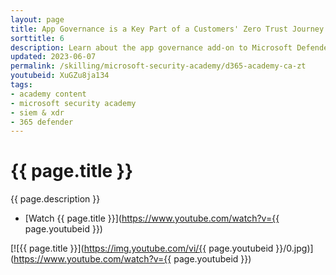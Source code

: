 ```yaml
---
layout: page
title: App Governance is a Key Part of a Customers' Zero Trust Journey
sorttitle: 6
description: Learn about the app governance add-on to Microsoft Defender for Cloud Apps, a key component of customers' Zero Trust journey. Examine how app governance supports managing to least privilege (including identifying unused permissions), provides threat detections, and gives insights on risky app behaviors.
updated: 2023-06-07
permalink: /skilling/microsoft-security-academy/d365-academy-ca-zt
youtubeid: XuGZu8ja134
tags: 
- academy content
- microsoft security academy
- siem & xdr
- 365 defender
---
```


# {{ page.title }}

{{ page.description }}

* [Watch {{ page.title }}](https://www.youtube.com/watch?v={{ page.youtubeid }})

[![{{ page.title }}](https://img.youtube.com/vi/{{ page.youtubeid }}/0.jpg)](https://www.youtube.com/watch?v={{ page.youtubeid }})